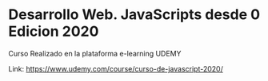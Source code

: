# Desarrollo Web. JavaScripts desde 0 Edicion 2020
 Curso Realizado en la plataforma e-learning UDEMY


Link:
https://www.udemy.com/course/curso-de-javascript-2020/
